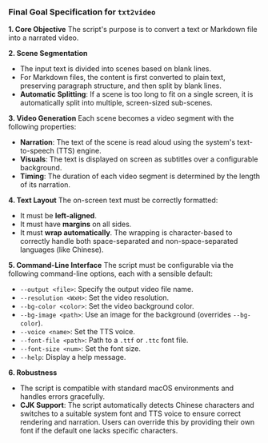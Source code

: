 ### **Final Goal Specification for `txt2video`**

**1. Core Objective**
The script's purpose is to convert a text or Markdown file into a narrated video.

**2. Scene Segmentation**
*   The input text is divided into scenes based on blank lines.
*   For Markdown files, the content is first converted to plain text, preserving paragraph structure, and then split by blank lines.
*   **Automatic Splitting**: If a scene is too long to fit on a single screen, it is automatically split into multiple, screen-sized sub-scenes.

**3. Video Generation**
Each scene becomes a video segment with the following properties:
*   **Narration**: The text of the scene is read aloud using the system's text-to-speech (TTS) engine.
*   **Visuals**: The text is displayed on screen as subtitles over a configurable background.
*   **Timing**: The duration of each video segment is determined by the length of its narration.

**4. Text Layout**
The on-screen text must be correctly formatted:
*   It must be **left-aligned**.
*   It must have **margins** on all sides.
*   It must **wrap automatically**. The wrapping is character-based to correctly handle both space-separated and non-space-separated languages (like Chinese).

**5. Command-Line Interface**
The script must be configurable via the following command-line options, each with a sensible default:
*   `--output <file>`: Specify the output video file name.
*   `--resolution <WxH>`: Set the video resolution.
*   `--bg-color <color>`: Set the video background color.
*   `--bg-image <path>`: Use an image for the background (overrides `--bg-color`).
*   `--voice <name>`: Set the TTS voice.
*   `--font-file <path>`: Path to a `.ttf` or `.ttc` font file.
*   `--font-size <num>`: Set the font size.
*   `--help`: Display a help message.

**6. Robustness**
*   The script is compatible with standard macOS environments and handles errors gracefully.
*   **CJK Support**: The script automatically detects Chinese characters and switches to a suitable system font and TTS voice to ensure correct rendering and narration. Users can override this by providing their own font if the default one lacks specific characters.